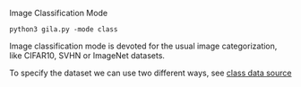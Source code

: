 

Image Classification Mode

~~~shell
python3 gila.py -mode class
~~~~


Image classification mode is devoted for the usual image categorization, like CIFAR10, SVHN or ImageNet datasets.

To specify the dataset we can use two different ways, see [class data source](../class_source)

  
  
